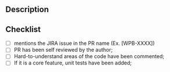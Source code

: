 ## Description

<!-- Uncomment this section if your PR has UI changes -->
<!--
## Screenshots/Screencast (for UI changes)
-->

## Checklist

- [ ] mentions the JIRA issue in the PR name (Ex. [WPB-XXXX])
- [ ] PR has been self reviewed by the author;
- [ ] Hard-to-understand areas of the code have been commented;
- [ ] If it is a core feature, unit tests have been added;

<!-- Uncomment this section if it is necessary to understand the PR -->
<!-- ## Important Details for the Reviewers

- use (x) data
- can be reviewed commit-by-commit
- be sure to look at ... -->
